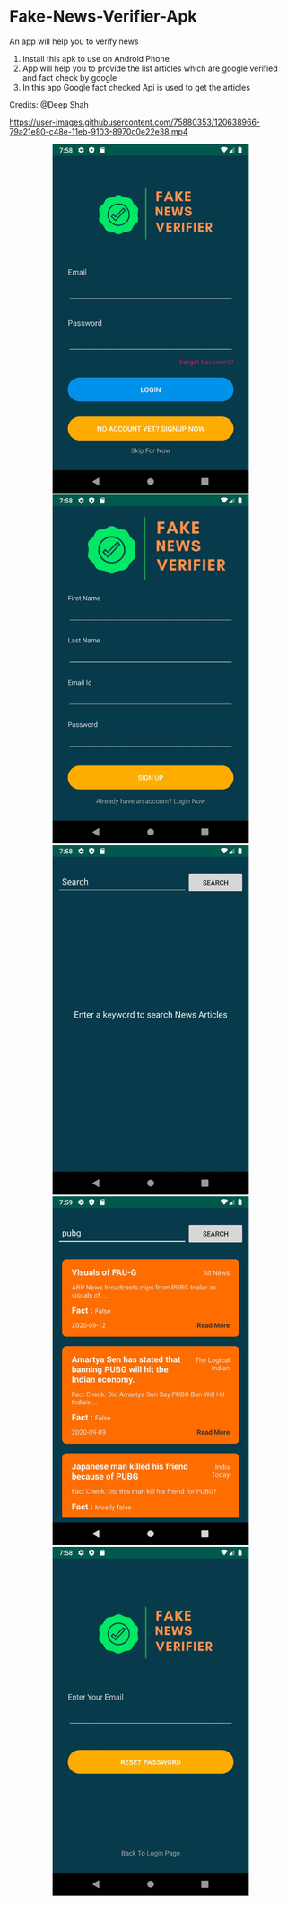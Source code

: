 # Fake-News-Verifier-Apk
An app will help you to verify news

1. Install this apk to use on Android Phone
2. App will help you to provide the list articles which are google verified and fact check by google
3. In this app Google fact checked Api is used to get the articles

Credits: @Deep Shah


https://user-images.githubusercontent.com/75880353/120638966-79a21e80-c48e-11eb-9103-8970c0e22e38.mp4



<p align="center">
  <img src="https://github.com/Deeps966/Fake-News-Verifier/blob/main/Login%20Page.jpg" width="350">
  <img src="https://github.com/Deeps966/Fake-News-Verifier/blob/main/Signup%20Page.jpg" width="350">
  <img src="https://github.com/Deeps966/Fake-News-Verifier/blob/main/Dashboard%20page.jpg" width="350">
  <img src="https://github.com/Deeps966/Fake-News-Verifier/blob/main/Search%20Page.jpg" width="350">
  <img src="https://github.com/Deeps966/Fake-News-Verifier/blob/main/Forget%20Pass%20Page.jpg" width="350">  
</p>

